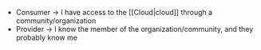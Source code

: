 - Consumer -> I have access to the [[Cloud|cloud]] through a community/organization
- Provider -> I know the member of the organization/community, and they probably know me